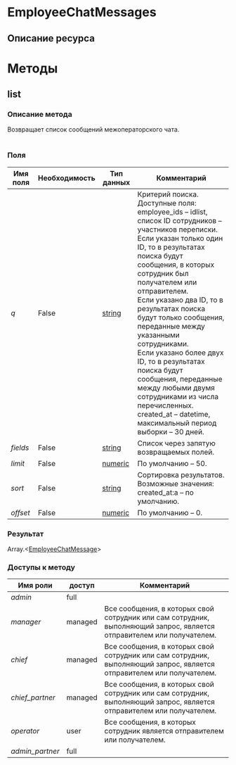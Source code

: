 
# EmployeeChatMessages

## Описание ресурса

# Методы

## list

### Описание метода
Возвращает список сообщений межоператорского чата.<br/><br/>
### Поля

| Имя поля | Необходимость | Тип данных | Комментарий |
|---|---|---|---|
|*q*|False|[string](/docs/types/string.md)|Критерий поиска.<br/>Доступные поля:<br/>employee_ids – idlist, список ID сотрудников – участников переписки.<br/>Если указан только один ID, то в результатах поиска будут сообщения, в которых сотрудник был получателем или отправителем.<br/>Если указано два ID, то в результатах поиска будут только сообщения, переданные между указанными сотрудниками.<br/>Если указано более двух ID, то в результатах поиска будут сообщения, переданные между любыми двумя сотрудниками из числа перечисленных.<br/>created_at – datetime, максимальный период выборки – 30 дней.<br/>|
|*fields*|False|[string](/docs/types/string.md)|Список через запятую возвращаемых полей.<br/>|
|*limit*|False|[numeric](/docs/types/numeric.md)|По умолчанию – 50.<br/>|
|*sort*|False|[string](/docs/types/string.md)|Сортировка результатов.<br/>Возможные значения:<br/>created_at:a – по умолчанию.<br/>|
|*offset*|False|[numeric](/docs/types/numeric.md)|По умолчанию – 0.<br/>|

### Результат
Array.<[EmployeeChatMessage](/docs/types/EmployeeChatMessage.md)>
### Доступы к методу

| Имя роли | доступ | Комментарий |
|---|---|---|
|*admin*|full||
|*manager*|managed|Все сообщения, в которых свой сотрудник или сам сотрудник, выполняющий запрос, является отправителем или получателем.|
|*chief*|managed|Все сообщения, в которых свой сотрудник или сам сотрудник, выполняющий запрос, является отправителем или получателем.|
|*chief_partner*|managed|Все сообщения, в которых свой сотрудник или сам сотрудник, выполняющий запрос, является отправителем или получателем.|
|*operator*|user|Все сообщения, в которых сотрудник является  отправителем или получателем.|
|*admin_partner*|full||
